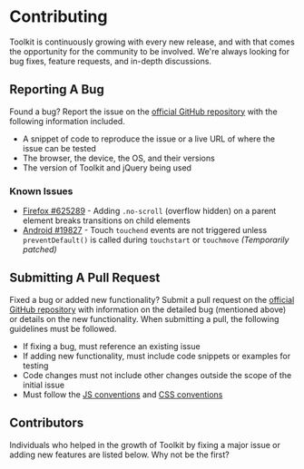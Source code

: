 # Contributing #

Toolkit is continuously growing with every new release,
and with that comes the opportunity for the community to be involved.
We're always looking for bug fixes, feature requests, and in-depth discussions.

## Reporting A Bug ##

Found a bug? Report the issue on the [official GitHub repository](https://github.com/titon/toolkit/issues)
with the following information included.

* A snippet of code to reproduce the issue or a live URL of where the issue can be tested
* The browser, the device, the OS, and their versions
* The version of Toolkit and jQuery being used

### Known Issues ###

* [Firefox #625289](https://bugzilla.mozilla.org/show_bug.cgi?id=625289) -
    Adding `.no-scroll` (overflow hidden) on a parent element breaks transitions on child elements
* [Android #19827](https://code.google.com/p/android/issues/detail?id=19827) -
    Touch `touchend` events are not triggered unless `preventDefault()` is called during `touchstart` or `touchmove` *(Temporarily patched)*

## Submitting A Pull Request ##

Fixed a bug or added new functionality? Submit a pull request on the
[official GitHub repository](https://github.com/titon/toolkit/pulls) with information on the detailed bug
(mentioned above) or details on the new functionality. When submitting a pull,
the following guidelines must be followed.

* If fixing a bug, must reference an existing issue
* If adding new functionality, must include code snippets or examples for testing
* Code changes must not include other changes outside the scope of the initial issue
* Must follow the [JS conventions](../development/js/conventions.md) and [CSS conventions](../development/bem.md)

## Contributors ##

Individuals who helped in the growth of Toolkit by fixing a major issue or adding new features are listed below.
Why not be the first?
